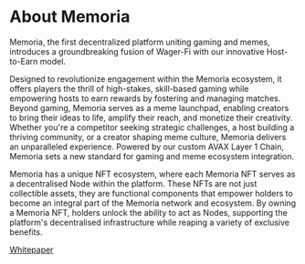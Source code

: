 # About Memoria
Memoria, the first decentralized platform uniting gaming and memes, introduces a groundbreaking fusion of Wager-Fi with our innovative Host-to-Earn model.

Designed to revolutionize engagement within the Memoria ecosystem, it offers players the thrill of high-stakes, skill-based gaming while empowering hosts to earn rewards by fostering and managing matches. Beyond gaming, Memoria serves as a meme launchpad, enabling creators to bring their ideas to life, amplify their reach, and monetize their creativity. Whether you're a competitor seeking strategic challenges, a host building a thriving community, or a creator shaping meme culture, Memoria delivers an unparalleled experience. Powered by our custom AVAX Layer 1 Chain, Memoria sets a new standard for gaming and meme ecosystem integration.

Memoria has a unique NFT ecosystem, where each Memoria NFT serves as a decentralised Node within the platform. These NFTs are not just collectible assets, they are functional components that empower holders to become an integral part of the Memoria network and ecosystem. By owning a Memoria NFT, holders unlock the ability to act as Nodes, supporting the platform's decentralised infrastructure while reaping a variety of exclusive benefits.

[Whitepaper](https://playmemoria.com/whitepaper)
